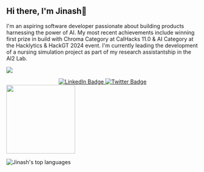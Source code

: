## Hi there, I'm Jinash👋
I'm an aspiring software developer passionate about building products harnessing the power of AI. My most recent achievements include winning first prize in build with Chroma Category at CalHacks 11.0 & AI Category at the Hacklytics & HackGT 2024 event. I'm currently leading the development of a nursing simulation project as part of my research assistantship in the AI2 Lab.

![](https://komarev.com/ghpvc/?username=Jinash-Rouniyar&label=PROFILE+VIEWS&color=blue&style=plastic)

<div id="badges" align = "center">
    <a href="https://www.linkedin.com/in/jinash-rouniyar/">
      <img src="https://img.shields.io/badge/LinkedIn-blue?style=for-the-badge&logo=linkedin&logoColor=white" alt="LinkedIn Badge"/>
    </a>
    <a href="https://x.com/jinash_r">
      <img src="https://img.shields.io/badge/Twitter-blue?style=for-the-badge&logo=twitter&logoColor=white" alt="Twitter Badge"/>
    </a>
  </div>
</div>

<img height="180em" src="https://github-readme-stats.vercel.app/api?username=Jinash-Rouniyar&show_icons=true&hide_border=true&&count_private=true&include_all_commits=true" />

![Jinash's top languages](https://github-readme-stats.vercel.app/api/top-langs/?username=Jinash-Rouniyar&layout=compact&show_icons=true)
<!--
**Jinash-Rouniyar/Jinash-Rouniyar** is a ✨ _special_ ✨ repository because its `README.md` (this file) appears on your GitHub profile.

Here are some ideas to get you started:

- 🔭 I’m currently working on ...
- 🌱 I’m currently learning ...
- 👯 I’m looking to collaborate on ...
- 🤔 I’m looking for help with ...
- 💬 Ask me about ...
- 📫 How to reach me: ...
- 😄 Pronouns: ...
- ⚡ Fun fact: ...
-->

